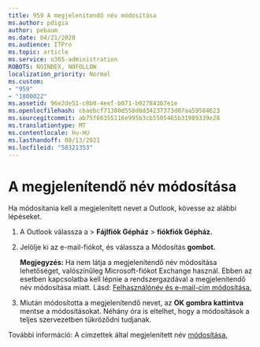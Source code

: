 ```yaml
---
title: 959 A megjelenítendő név módosítása
ms.author: pdigia
author: pebaum
ms.date: 04/21/2020
ms.audience: ITPro
ms.topic: article
ms.service: o365-administration
ROBOTS: NOINDEX, NOFOLLOW
localization_priority: Normal
ms.custom:
- "959"
- "1800022"
ms.assetid: 96e2de51-c8b0-4eef-b071-b02784367e1e
ms.openlocfilehash: cbaebcf71380d558d6d34237373d07aa59584623
ms.sourcegitcommit: ab75f66355116e995b3cb5505465b31989339e28
ms.translationtype: MT
ms.contentlocale: hu-HU
ms.lasthandoff: 08/13/2021
ms.locfileid: "58321353"
---
```

# <a name="change-your-display-name"></a>A megjelenítendő név módosítása
  
Ha módosítania kell a megjelenített nevet a Outlook, kövesse az alábbi lépéseket.
  
1. A Outlook válassza a  \> **Fájlfiók Gépház** \> **fiókfiók Gépház.**

2. Jelölje ki az e-mail-fiókot, és válassza a Módosítás **gombot.**

    **Megjegyzés:** Ha nem látja a megjelenítendő név módosítása lehetőséget, valószínűleg Microsoft-fiókot Exchange használ. Ebben az esetben kapcsolatba kell lépnie a rendszergazdával a megjelenítendő név módosítása miatt. Lásd: [Felhasználónév és e-mail-cím módosítása.](https://docs.microsoft.com/microsoft-365/admin/add-users/change-a-user-name-and-email-address)
  
3. Miután módosította a megjelenítendő nevet, az **OK gombra kattintva** mentse a módosításokat. Néhány óra is eltelhet, hogy a módosítások a teljes szervezetben tükröződni tudjanak.

További információ: A címzettek által megjelenített név [módosítása.](https://support.office.com/article/2b53331a-ba2a-4803-88dc-ac9fe376c8a9.aspx)
  